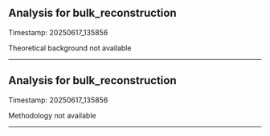 ## Analysis for bulk_reconstruction

Timestamp: 20250617_135856

Theoretical background not available

---

## Analysis for bulk_reconstruction

Timestamp: 20250617_135856

Methodology not available

---

